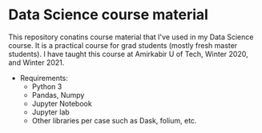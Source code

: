 # Data Science course material
This repository conatins course material that I've used in my Data Science course. 
It is a practical course for grad students (mostly fresh master students).
I have taught this course at Amirkabir U of Tech, Winter 2020, and Winter 2021.

* Requirements:
  * Python 3
  * Pandas, Numpy
  * Jupyter Notebook
  * Jupyter lab
  * Other libraries per case such as Dask, folium, etc.

